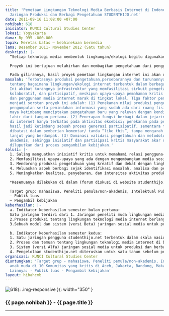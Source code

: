 ```yaml
---
title: 'Pemetaan Lingkungan Teknologi Media Berbasis Internet di Indonesia: Menuju
  Jaringan Produksi dan Berbagi Pengetahuan STUDENTHIJO.net'
date: 2011-09-16 11:08:00 +07:00
nohibah: 618
inisiator: KUNCI Cultural Studies Center
lokasi: Yogyakarta
dana: Rp 995 .000.000
topik: Meretas batas – kebhinekaan bermedia
lama: Desember 2011- November 2012 (Satu tahun)
deskripsi: |-
  “Setiap teknologi media membentuk lingkungan/ekologi begitu digunakan, ia bisa bersesuaian dengan tujuan penciptaannya, mengalami perubahan dramatis di tangan pengguna, yang kadang sampai memodifikasi bentuk generasi selanjutnya dari teknologi tersebut. Di Indonesia, berbagai relasi tengah terbentuk antara pengguna dan media berbasis Internet (dengan berbagai ragamnya). Baru sedikit yang diketahui tentang bagaimana lingkungan tersebut berkembang dan apa relasinya dengan perubahan sosial. Lebih sedikit lagi upaya pembelajaran dan pendorongan produk pengetahuan ini ke dalam proses pengembangan kebijakan publik.

  Proyek ini bertujuan melahirkan dan membagikan pengetahuan dari pengguna untuk pengguna mengenai perubahan sosial di sekitar praktik bermedia internet, dengan diperantarai satu platform media sosial yang memungkinkan orang untuk mengunggah hasil amatannya kesehariannya ke dalam jaringan, mendiskusikan, menganalisa, dan mengembangkan rekomendasi dari temuannya. Seluruh gagasan, rancangan, pelaksanaan, penyusunan penelitian dan distribusi hasilnya ditentukan secara partisipatif oleh para pengguna dari berbagai komunitas di daerah dan didukung didukung oleh aktivitas luar jaringan (lokakarya, sosialiasi).

  Pada gilirannya, hasil proyek pemetaan lingkungan internet ini akan diacu sebagai model bagi riset lanjutan mengenai lingkungan teknologi konvergensi media bersamaan dengan pengembangan studenthijo.net, sebuah media sosial untuk memproduksi dan berbagi pengetahuan. Sasaran kegiatan yang dimediasi studenthijo.net adalah pengembangan masyarakat kritis melalui perluasan partisipasi dan kolaborasi ke arah tradisi intelektual publik yang berkesinambungan secara lokal dan berdampak pada perubahan secara nasional.”
masalah: 'Terbatasnya produksi pengetahuan,persebarannya dan turunannya dalam kebijakan,
  tentang bagaimana lingkungan/ekologi internet terbentuk dalam berbagai relasi pengguna-media.
  Ini akibat kurangnya infrastruktur yang memfasilitasi sirkuit pengetahuan yang terbuka,
  kolaboratif, dan partisipatif, meskipun upaya-upaya pemahaman kritis tengah dilakukan
  dan penggunaan media internet marak di tingkat lokal. Tiga faktor penyebab yang
  menjadi sorotan proyek ini adalah: (1) Penekanan nilai produksi pengetahuan pada
  pengumpulan serta pemindahan informasi yang sudah ada dari ruang fisik ke ruang
  maya ketimbang menciptakan pengetahuan baru yang relevan dengan kondisi lokal dan
  lahir dari tangan pertama. (2) Penerapan fungsi berbagi dalam jejaring sosial media
  di internet hanya terbatas pada aktivitas eksebisi; penekanan pada pengetahuan sebagai
  hasil jadi ketimbang sebuah proses generasi partisipatif, sementara fungsi interaksi
  dibatasi dalam pemberian komentar/ tanda “like this”, tanpa mengarah pada tindak
  lanjut yang berdampak. (3) Dominasi validasi pengetahuan dan metodologi oleh rezim
  akademis, sehingga inisiatif dan partisipasi kritis masyarakat akar rumput sering
  diluputkan dari proses pengambilan kebijakan.'
solusi: |-
  1. Saling menguatkan inisiatif kritis untuk memahami relasi pengguna-media internet serta perubahan yang dibawanya di Indonesia melalui kerja kolaborasi dan berjaringan serta mengarahkannya pada diskusi yang aktif ke arah pembelajaran bersama dan pengembangan kebijakan.
  2. Memfasilitasi upaya-upaya yang ada dengan mengembangkan media sosial yang memungkinkan produksi dan distribusi pengetahuan di tingkat antar-lokal dan nasional.
  3. Mendorong produksi pengetahuan yang kreatif dan dekat dengan lingkungan sekitar sembari melibatkan proses penyusunan metodologi pengamatan sosial yang partisipatif, terbuka dan relevan dengan kepentingan lokal-nasional.
  4. Meluaskan aspek berbagi sejak identifikasi masalah, analisa dan penguraian temuan, pengujian hasil sampai dengan tindak lanjutnya di level pengambilan dan pengujian kelayakan kebijakan publik.
  5. Meningkatkan kualitas, penyebaran, dan intensitas aktivitas produksi dan berbagi pengetahuan sesama pengguna (peer-to-peer) melalui sistem validasi pengetahuan yang dikembangkan secara partisipatif, setara, dan kontekstual.

  *Kesemuanya dilakukan di dalam (forum diskusi di website studenthijo.net, sosialisasi gagasan, call for public participation, pertukaran dan persebaran informasi via twitter, facebook) dan luar (sosialiasi lewat pertemuan terbuka dan lokakarya di Aceh, Bandung, Surabaya, Yogyakarta, Lombok, dan Makassar)

  Target grup: mahasiswa, Peneliti pemula/non-akademis, Intelektual Publik, anak muda di 10 Komunitas yang kritis di Aceh, Jakarta, Bandung, Makassar, Lombok. Lainnya:
  – Publik luas
  – Pengambil kebijakan
keberhasilan: |-
  a. Indikator keberhasilan semester bulan pertama:
  Satu jaringan terdiri dari 1. Jaringan peneliti muda lingkungan media internet dari Aceh, Bandung, Surabaya, Makassar, Lombok terbentuk di studenthijo.net
  2.Proses produksi tentang lingkungan teknologi media internet berlangsung di 6 daerah dapat diakses dan dikembangkan publik
  3.Sebuah model dan sistem (versi Beta) jaringan sosial media untuk produksi dan berbagi pengetahuan di Indonesia terbentuk

  b. Indikator keberhasilan semester kedua:
  1. Satu jaringan pengguna studenthijo.net terbentuk dalam skala nasional (100 orang)
  2. Proses dan temuan tentang lingkungan teknologi media internet di berbagai daerah di Indonesia dapat diakses dan dikembangkan publik
  3. Sistem (versi Alfa) jaringan sosial media untuk produksi dan berbagi pengetahuan di Indonesia terbentuk dan dapat dikembangkan oleh publik.
  4. Pengelolaan studenthijo.net diteruskan untuk satu tahun sebelum pemeilikannya dilepas sepenunya kepada publik”
organisasi: KUNCI Cultural Studies Center
diuntungkan: 'Target grup - mahasiswa, Peneliti pemula/non-akademis, Intelektual Publik,
  anak muda di 10 Komunitas yang kritis di Aceh, Jakarta, Bandung, Makassar, Lombok
  Lainnya: - Publik luas - Pengambil kebijakan'
layout: hibahcmb
---
```


![618](/static/img/hibahcmb/618.png){: .img-responsive }{: width="350" }

### {{ page.nohibah }} - {{ page.title }}

---
